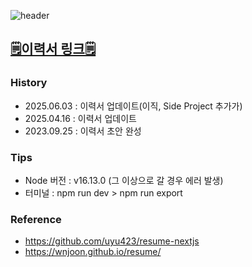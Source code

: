 ![header](https://capsule-render.vercel.app/api?type=waving&color=auto&height=200&section=header&text=RESUME&fontSize=90)

## [🗒️이력서 링크🗒️](https://jongkwon5.github.io/resume)

### History

- 2025.06.03 : 이력서 업데이트(이직, Side Project 추가가)
- 2025.04.16 : 이력서 업데이트
- 2023.09.25 : 이력서 초안 완성

### Tips

- Node 버전 : v16.13.0 (그 이상으로 갈 경우 에러 발생)
- 터미널 : npm run dev > npm run export

### Reference

- https://github.com/uyu423/resume-nextjs
- https://wnjoon.github.io/resume/
